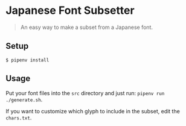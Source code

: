 # Japanese Font Subsetter

> An easy way to make a subset from a Japanese font.

## Setup

```shell
$ pipenv install
```

## Usage

Put your font files into the `src` directory and just run: `pipenv run ./generate.sh`.

If you want to customize which glyph to include in the subset, edit the `chars.txt`.
